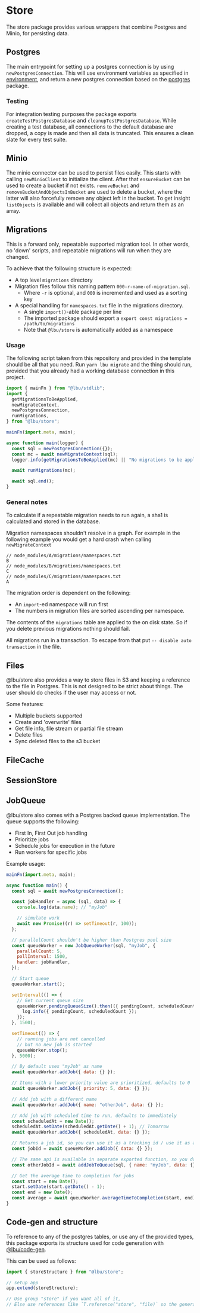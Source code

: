 # Store

The store package provides various wrappers that combine Postgres and Minio, for
persisting data.

## Postgres

The main entrypoint for setting up a postgres connection is by using
`newPostgresConnection`. This will use environment variables as specified in
[environment](/env.md), and return a new postgres connection based on the
[postgres](https://npmjs.com/packages/postgres) package.

### Testing

For integration testing purposes the package exports
`createTestPostgresDatabase` and `cleanupTestPostgresDatabase`. While creating a
test database, all connections to the default database are dropped, a copy is
made and then all data is truncated. This ensures a clean slate for every test
suite.

## Minio

The minio connector can be used to persist files easily. This starts with
calling `newMinioClient` to initialize the client. After that `ensureBucket` can
be used to create a bucket if not exists. `removeBucket` and
`removeBucketAndObjectsInBucket` are used to delete a bucket, where the latter
will also forcefully remove any object left in the bucket. To get insight
`listObjects` is available and will collect all objects and return them as an
array.

## Migrations

This is a forward only, repeatable supported migration tool. In other words, no
'down' scripts, and repeatable migrations will run when they are changed.

To achieve that the following structure is expected:

- A top level `migrations` directory
- Migration files follow this naming pattern `000-r-name-of-migration.sql`.
  - Where `-r` is optional, and `000` is incremented and used as a sorting key
- A special handling for `namespaces.txt` file in the migrations directory.
  - A single `import()`-able package per line
  - The imported package should export a
    `export const migrations = /path/to/migrations`
  - Note that `@lbu/store` is automatically added as a namespace

### Usage

The following script taken from this repository and provided in the template
should be all that you need. Run `yarn lbu migrate` and the thing should run,
provided that you already had a working database connection in this project.

```javascript
import { mainFn } from "@lbu/stdlib";
import {
  getMigrationsToBeApplied,
  newMigrateContext,
  newPostgresConnection,
  runMigrations,
} from "@lbu/store";

mainFn(import.meta, main);

async function main(logger) {
  const sql = newPostgresConnection({});
  const mc = await newMigrateContext(sql);
  logger.info(getMigrationsToBeApplied(mc) || "No migrations to be applied.");

  await runMigrations(mc);

  await sql.end();
}
```

### General notes

To calculate if a repeatable migration needs to run again, a sha1 is calculated
and stored in the database.

Migration namespaces shouldn't resolve in a graph. For example in the following
example you would get a hard crash when calling `newMigrateContext`

```text
// node_modules/A/migrations/namespaces.txt
B
// node_modules/B/migrations/namespaces.txt
C
// node_modules/C/migrations/namespaces.txt
A
```

The migration order is dependent on the following:

- An `import`-ed namespace will run first
- The numbers in migration files are sorted ascending per namespace.

The contents of the `migrations` table are applied to the on disk state. So if
you delete previous migrations nothing should fail.

All migrations run in a transaction. To escape from that put
`-- disable auto transaction` in the file.

## Files

@lbu/store also provides a way to store files in S3 and keeping a reference to
the file in Postgres. This is not designed to be strict about things. The user
should do checks if the user may access or not.

Some features:

- Multiple buckets supported
- Create and 'overwrite' files
- Get file info, file stream or partial file stream
- Delete files
- Sync deleted files to the s3 bucket

## FileCache

## SessionStore

## JobQueue

@lbu/store also comes with a Postgres backed queue implementation. The queue
supports the following:

- First In, First Out job handling
- Prioritize jobs
- Schedule jobs for execution in the future
- Run workers for specific jobs

Example usage:

```javascript
mainFn(import.meta, main);

async function main() {
  const sql = await newPostgresConnection();

  const jobHandler = async (sql, data) => {
    console.log(data.name); // "myJob"

    // simulate work
    await new Promise((r) => setTimeout(r, 100));
  };

  // parallelCount shouldn't be higher than Postgres pool size
  const queueWorker = new JobQueueWorker(sql, "myJob", {
    parallelCount: 5,
    pollInterval: 1500,
    handler: jobHandler,
  });

  // Start queue
  queueWorker.start();

  setInterval(() => {
    // Get current queue size
    queueWorker.pendingQueueSize().then(({ pendingCount, scheduledCount }) => {
      log.info({ pendingCount, scheduledCount });
    });
  }, 1500);

  setTimeout(() => {
    // running jobs are not cancelled
    // but no new job is started
    queueWorker.stop();
  }, 5000);

  // By default uses "myJob" as name
  await queueWorker.addJob({ data: {} });

  // Items with a lower priority value are prioritized, defaults to 0
  await queueWorker.addJob({ priority: 5, data: {} });

  // Add job with a different name
  await queueWorker.addJob({ name: "otherJob", data: {} });

  // Add job with scheduled time to run, defaults to immediately
  const scheduledAt = new Date();
  scheduledAt.setDate(scheduledAt.getDate() + 1); // Tomorrow
  await queueWorker.addJob({ scheduledAt, data: {} });

  // Returns a job id, so you can use it as a tracking id / use it as a foreign key
  const jobId = await queueWorker.addJob({ data: {} });

  // The same api is available in separate exported function, so you don't have to pass the queueWorker around
  const otherJobId = await addJobToQueue(sql, { name: "myJob", data: {} });

  // Get the average time to completion for jobs
  const start = new Date();
  start.setDate(start.getDate() - 1);
  const end = new Date();
  const average = await queueWorker.averageTimeToCompletion(start, end);
}
```

## Code-gen and structure

To reference to any of the postgres tables, or use any of the provided types,
this package exports its structure used for code generation with
[@lbu/code-gen](/code-gen.md).

This can be used as follows:

```js
import { storeStructure } from "@lbu/store";

// setup app
app.extend(storeStructure);

// Use group "store" if you want all of it,
// Else use references like `T.reference("store", "file)` so the generator will only include that type.
```
